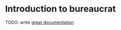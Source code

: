 # Introduction to bureaucrat

TODO: write [great documentation](http://jacobian.org/writing/great-documentation/what-to-write/)
